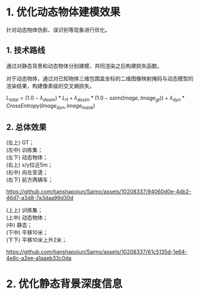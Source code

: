 
# 1. 优化动态物体建模效果
针对动态物体伪影、误识别等现象进行优化。
## 1. 技术路线
通过对静态背景和动态物体分别建模，共同渲染之后构建损失函数。

对于动态物体，通过对已知物体三维包围盒坐标的二维图像映射掩码与动态模型的渲染结果，构建像素级的交叉熵损失。

$L_{total} = (1.0 - \lambda_{dssim}) * L_{l1} + \lambda_{dssim} * (1.0 - ssim(Image, Image_{gt})) + \lambda_{dyn} * CrossEntropy(Image_{dyn},Image_{mask})$

## 2. 总体效果

(左上) GT；           
(左中) 训练集；         
(左下) 动态物体；       
(右上) x/y拉近5m；  
(右中) 向左变道；  
(右下) 前方两辆车；  

https://github.com/tianshapojun/Saimo/assets/10208337/94060d0e-4db2-46d7-a3d8-7a3daa99d30d

(上上) 训练集；  
(上中) 动态物体；   
(中) 静态；  
(下中) 平移10米；  
(下下) 平移10米上升2米；  

https://github.com/tianshapojun/Saimo/assets/10208337/61c5135d-1e64-4e8c-a2ee-a1aaeb33c0da

# 2. 优化静态背景深度信息

